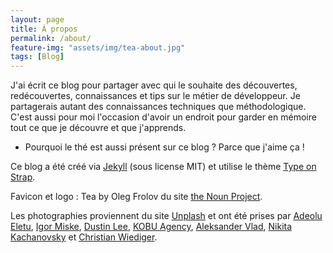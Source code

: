 ```yaml
---
layout: page
title: À propos
permalink: /about/
feature-img: "assets/img/tea-about.jpg"
tags: [Blog]
---
```


J'ai écrit ce blog pour partager avec qui le souhaite des découvertes, redécouvertes, connaissances et tips sur le métier de développeur. Je partagerais autant des connaissances techniques que méthodologique.
C'est aussi pour moi l'occasion d'avoir un endroit pour garder en mémoire tout ce que je découvre et que j'apprends.

- Pourquoi le thé est aussi présent sur ce blog ? Parce que j'aime ça ! 

Ce blog a été créé via [Jekyll](http://jekyllrb.com/)  (sous license MIT) et utilise le thème [Type on Strap](https://github.com/sylhare/Type-on-Strap).


Favicon et logo : Tea by Oleg Frolov du site [the Noun Project](https://thenounproject.com/).

Les photographies proviennent du site [Unplash](https://unsplash.com/) et ont été prises par [Adeolu Eletu](https://unsplash.com/@adeolueletu), [Igor Miske](https://unsplash.com/@igormiske), [Dustin Lee](https://unsplash.com/@dustinlee), [KOBU Agency](https://unsplash.com/@kobuagency), [Aleksander Vlad](https://unsplash.com/@aleksow), [Nikita Kachanovsky](https://unsplash.com/@nkachanovskyyy) et [Christian Wiediger](https://unsplash.com/@christianw).
